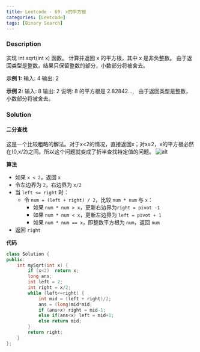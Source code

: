 ```yaml
---
title: Leetcode - 69. x的平方根
categories: [Leetcode]
tags: [Binary Search]
---
```



### Description
实现 int sqrt(int x) 函数。
计算并返回 x 的平方根，其中 x 是非负整数。
由于返回类型是整数，结果只保留整数的部分，小数部分将被舍去。

<!--more-->

**示例 1:**
输入: 4
输出: 2

**示例 2:**
输入: 8
输出: 2
说明: 8 的平方根是 2.82842..., 
     由于返回类型是整数，小数部分将被舍去。

### Solution
#### 二分查找
这是一个比较粗略的解法。对于x<2的情况，直接返回x；对x≥2，x的平方根必然在(0,x/2)之间。所以这个问题就变成了折半查找特定值的问题。
![alt](https://pic.leetcode-cn.com/Figures/69/binary.png)

**算法**

- 如果 `x < 2`，返回 `x`
- 令左边界为 `2`，右边界为 `x/2`
- 当 `left <= right` 时：
	- 令 `num = (left + right) / 2`，比较 `num * num` 与 `x`：
		- 如果 `num * num > x`，更新右边界为`right = pivot -1`
		- 如果 `num * num < x`，更新左边界为 `left = pivot + 1`
		- 如果 `num * num == x`，即整数平方根为 `num`，返回 `num`
- 返回 `right`

**代码**
```c++
class Solution {
public:
    int mySqrt(int x) {
        if (x<2)  return x;
        long ans;
        int left = 2;
        int right = x/2;
        while (left<=right) {
            int mid = (left + right)/2;
            ans = (long)mid*mid;
            if (ans>x) right = mid-1;
            else if(ans<x) left = mid+1;
            else return mid;
        }
        return right;
    }
};
```
